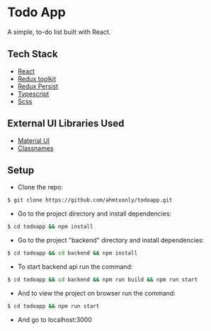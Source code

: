 # Todo App

A simple, to-do list built with React.

## Tech Stack
- [React](https://reactjs.org/)
- [Redux toolkit](https://redux.js.org/)
- [Redux Persist](https://github.com/rt2zz/redux-persist)
- [Typescript](https://www.typescriptlang.org/)
- [Scss](https://www.npmjs.com/package/sass)

## External UI Libraries Used

- [Material UI](https://mui.com/)
- [Classnames](https://www.npmjs.com/package/classnames)


## Setup

- Clone the repo:

```bash
$ git clone https://github.com/ahmtxonly/todoapp.git
```

- Go to the project directory and install dependencies:

```bash
$ cd todoapp && npm install
```

- Go to the project "backend" directory and install dependencies:

```bash
$ cd todoapp && cd backend && npm install
```

- To start backend api run the command:

```bash
$ cd todoapp && cd backend && npm run build && npm run start
```

- And to view the project on browser run the command:

```bash
$ cd todoapp && npm run start
```

- And go to localhost:3000